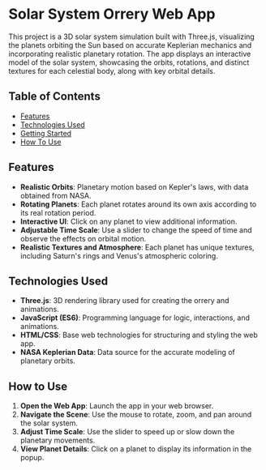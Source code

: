 # Solar System Orrery Web App

This project is a 3D solar system simulation built with Three.js, visualizing the planets orbiting the Sun based on accurate Keplerian mechanics and incorporating realistic planetary rotation. The app displays an interactive model of the solar system, showcasing the orbits, rotations, and distinct textures for each celestial body, along with key orbital details.

## Table of Contents

- [Features](#features)
- [Technologies Used](#technologies-used)
- [Getting Started](#getting-started)
- [How To Use](#How-to-Use)

## Features

- **Realistic Orbits**: Planetary motion based on Kepler's laws, with data obtained from NASA.
- **Rotating Planets**: Each planet rotates around its own axis according to its real rotation period.
- **Interactive UI**: Click on any planet to view additional information.
- **Adjustable Time Scale**: Use a slider to change the speed of time and observe the effects on orbital motion.
- **Realistic Textures and Atmosphere**: Each planet has unique textures, including Saturn's rings and Venus's atmospheric coloring.


## Technologies Used

- **Three.js**: 3D rendering library used for creating the orrery and animations.
- **JavaScript (ES6)**: Programming language for logic, interactions, and animations.
- **HTML/CSS**: Base web technologies for structuring and styling the web app.
- **NASA Keplerian Data**: Data source for the accurate modeling of planetary orbits.

## How to Use

1. **Open the Web App**: Launch the app in your web browser.
2. **Navigate the Scene**: Use the mouse to rotate, zoom, and pan around the solar system.
3. **Adjust Time Scale**: Use the slider to speed up or slow down the planetary movements.
4. **View Planet Details**: Click on a planet to display its information in the popup.

   
